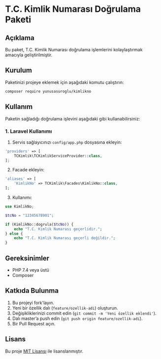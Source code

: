 # T.C. Kimlik Numarası Doğrulama Paketi

## Açıklama
Bu paket, T.C. Kimlik Numarası doğrulama işlemlerini kolaylaştırmak amacıyla geliştirilmiştir.

## Kurulum

Paketinizi projeye eklemek için aşağıdaki komutu çalıştırın:

```bash
composer require yunusasuroglu/kimlikno
```

## Kullanım

Paketin sağladığı doğrulama işlevini aşağıdaki gibi kullanabilirsiniz:

### **1. Laravel Kullanımı**

1. Servis sağlayıcınızı `config/app.php` dosyasına ekleyin:

```php
'providers' => [
    TCKimlik\TCKimlikServiceProvider::class,
];
```

2. Facade ekleyin:

```php
'aliases' => [
    'KimlikNo' => TCKimlik\Facades\KimlikNo::class,
];
```

3. Kullanımı:

```php
use KimlikNo;

$tcNo = "12345678901";

if (KimlikNo::dogrula($tcNo)) {
    echo "T.C. Kimlik Numarası geçerlidir.";
} else {
    echo "T.C. Kimlik Numarası geçerli değildir.";
}
```

## Gereksinimler

- PHP 7.4 veya üstü
- Composer

## Katkıda Bulunma

1. Bu projeyi fork'layın.
2. Yeni bir özellik dalı (`feature/ozellik-adi`) oluşturun.
3. Değişikliklerinizi commit edin (`git commit -m 'Yeni özellik eklendi'`).
4. Dalı master’a push edin (`git push origin feature/ozellik-adi`).
5. Bir Pull Request açın.

## Lisans
Bu proje [MIT Lisansı](LICENSE) ile lisanslanmıştır.

